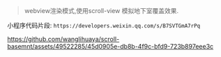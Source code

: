 > webview渲染模式,使用scroll-view 模拟地下室覆盖效果. 

小程序代码片段:
`https://developers.weixin.qq.com/s/B7SVTGmA7rPq`

https://github.com/wanglihuaya/scroll-basemnt/assets/49522285/45d0905e-db8b-4f9c-bfd9-723b897eee3c

